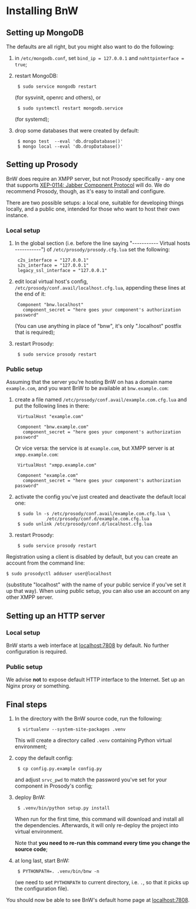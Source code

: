 # Installing BnW

## Setting up MongoDB

The defaults are all right, but you might also want to do the following:

1. in `/etc/mongodb.conf`, set `bind_ip = 127.0.0.1` and `nohttpinterface
   = true`;

2. restart MongoDB:

        $ sudo service mongodb restart

   (for sysvinit, openrc and others), or

        $ sudo systemctl restart mongodb.service

   (for systemd);

3. drop some databases that were created by default:

        $ mongo test  --eval 'db.dropDatabase()'
        $ mongo local --eval 'db.dropDatabase()'

## Setting up Prosody

BnW does require an XMPP server, but not Prosody specifically - any one that
supports [XEP-0114: Jabber Component
Protocol](http://xmpp.org/extensions/xep-0114.html) will do. We do recommend
Prosody, though, as it's easy to install and configure.

There are two possible setups: a local one, suitable for developing things
locally, and a public one, intended for those who want to host their own
instance.

### Local setup

1. In the global section (i.e. before the line saying "----------- Virtual hosts
   -----------") of `/etc/prosody/prosody.cfg.lua` set the following:

        c2s_interface = "127.0.0.1"
        s2s_interface = "127.0.0.1"
        legacy_ssl_interface = "127.0.0.1"

2. edit local virtual host's config,
   `/etc/prosody/conf.avail/localhost.cfg.lua`, appending these lines at the end
   of it:

        Component "bnw.localhost"
          component_secret = "here goes your component's authorization password"

   (You can use anything in place of "bnw", it's only ".localhost" postfix that
   is required);

3. restart Prosody:
    
        $ sudo service prosody restart

### Public setup

Assuming that the server you're hosting BnW on has a domain name `example.com`,
and you want BnW to be available at `bnw.example.com`:

1. create a file named `/etc/prosody/conf.avail/example.com.cfg.lua` and put the
   following lines in there:

        VirtualHost "example.com"

        Component "bnw.example.com"
          component_secret = "here goes your component's authorization password"

   Or vice versa: the service is at `example.com`, but XMPP server is at
   `xmpp.example.com`:

        VirtualHost "xmpp.example.com"

        Component "example.com"
          component_secret = "here goes your component's authorization password"

2. activate the config you've just created and deactivate the default local one:

        $ sudo ln -s /etc/prosody/conf.avail/example.com.cfg.lua \
                   /etc/prosody/conf.d/example.com.cfg.lua
        $ sudo unlink /etc/prosody/conf.d/localhost.cfg.lua

3. restart Prosody:
    
        $ sudo service prosody restart

Registration using a client is disabled by default, but you can create an
account from the command line:

    $ sudo prosodyctl adduser user@localhost

(substitute "localhost" with the name of your public service if you've set it up
that way). When using public setup, you can also use an account on any other
XMPP server.

## Setting up an HTTP server

### Local setup

BnW starts a web interface at [localhost:7808](http://localhost:7808) by
default. No further configuration is required.

### Public setup

We advise **not** to expose default HTTP interface to the Internet. Set up an
Nginx proxy or something.

## Final steps

1. In the directory with the BnW source code, run the following:

        $ virtualenv --system-site-packages .venv

   This will create a directory called `.venv` containing Python virtual environment;

2. copy the default config:

        $ cp config.py.example config.py

   and adjust `srvc_pwd` to match the password you've set for your component in
   Prosody's config;

3. deploy BnW:

        $ .venv/bin/python setup.py install

   When run for the first time, this command will download and install all the
   dependencies. Afterwards, it will only re-deploy the project into virtual
   environment.

   Note that **you need to re-run this command every time you change the source
   code**;

4. at long last, start BnW:

        $ PYTHONPATH=. .venv/bin/bnw -n

   (we need to set `PYTHONPATH` to current directory, i.e. `.`, so that it picks
   up the configuration file).

You should now be able to see BnW's default home page at
[localhost:7808](http://localhost:7808).
